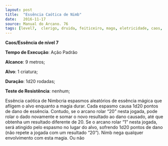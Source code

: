 ```yaml
---
layout: post
title:  "Essência Caótica de Nimb"
date:   2016-11-17
source: Manual do Arcano. 76
tags: [level7,  clerigo, druida, feiticeiro, mago, eletricidade, caos, essencia]
---
```


**Caos/Essência de nível 7**

**Tempo de Execução**: Ação Padrão

**Alcance**: 9 metros;

**Alvo**: 1 criatura;

**Duração**: 1d20 rodadas;

**Teste de Resistência**: nenhum;

Essência caótica de Nimbcria espasmos aleatórios de essência mágica que 
afligem o alvo enquanto a magia durar. 
Cada espasmo causa 1d20 pontos de 
dano de essência. Contudo, se o arcano rolar “20” nesta jogada, pode rolar o 
dado novamente e somar o novo resultado ao dano causado, até que obtenha 
um resultado diferente de 20. Se o arcano 
rolar “1” nesta jogada, será atingido pelo 
espasmo no lugar do alvo, sofrendo 1d20 
pontos de dano (não repete a jogada com 
um resultado “20”). Nimb nega qualquer 
envolvimento com esta magia. Ou não